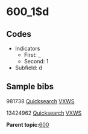 # 600\_1$d

## Codes

-   Indicators
    -   First: \_
    -   Second: 1
-   Subfield: d

## Sample bibs

981738 [Quicksearch](https://search.library.yale.edu/catalog/981738) [VXWS](http://prodorbis.library.yale.edu:7014/vxws/GetHoldingsService?bibId=981738)

13424962 [Quicksearch](https://search.library.yale.edu/catalog/13424962) [VXWS](http://prodorbis.library.yale.edu:7014/vxws/GetHoldingsService?bibId=13424962)

**Parent topic:**[600](../../tags/600/600.md)

